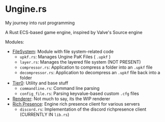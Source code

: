 # Ungine.rs
My journey into rust programming


A Rust ECS-based game engine, inspired by Valve's Source engine

Modules:
 - [FileSystem](https://github.com/ENDERZOMBI102/Ungine.rs/tree/master/filesystem): Module with file system-related code 
    - `upkf.rs`: Manages Ungine PaK Files ( `.upkf` )
    - `layer.rs`: Manages the layered file system (NOT PRESENT)
    - `compressor.rs`: Application to compress a folder into an `.upkf` file
    - `decompressor.rs`: Application to decompress an `.upkf` file back into a folder
 - [Tier0](https://github.com/ENDERZOMBI102/Ungine.rs/tree/master/tier0): Utility and base stuff
 	- `commandline.rs`: Command line parsing
 	- `config_file.rs`: Parsing keyvalue-based custom `.cfg` files
 - [Renderer](https://github.com/ENDERZOMBI102/Ungine.rs/tree/master/renderer): Not much to say, its the WIP renderer
 - [Rich Presence](https://github.com/ENDERZOMBI102/Ungine.rs/tree/master/richpresence): Engine rich presence client for various servers
 	- `discord.rs`: Implementation of the discord richpresence client (CURRENTLY IN `lib.rs`)
